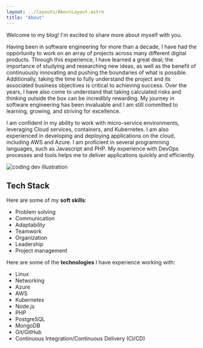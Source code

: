 ```yaml
---
layout: ../layouts/AboutLayout.astro
title: "About"
---
```


Welcome to my blog! I'm excited to share more about myself with you.

Having been in software engineering for more than a decade, I have had the opportunity to work on an array of projects across many different digital products. Through this experience, I have learned a great deal; the importance of studying and researching new ideas, as well as the benefit of continuously innovating and pushing the boundaries of what is possible. Additionally, taking the time to fully understand the project and its associated business objectives is critical to achieving success. Over the years, I have also come to understand that taking calculated risks and thinking outside the box can be incredibly rewarding. My journey in software engineering has been invaluable and I am still committed to learning, growing, and striving for excellence.

I am confident in my ability to work with micro-service environments, leveraging Cloud services, containers, and Kubernetes. I am also experienced in developing and deploying applications on the cloud, including AWS and Azure. I am proficient in several programming languages, such as Javascript and PHP. My experience with DevOps processes and tools helps me to deliver applications quickly and efficiently.

<div>
  <img src="/assets/dev.svg" class="sm:w-1/2 mx-auto" alt="coding dev illustration">
</div>

## Tech Stack
Here are some of my **soft skills**:

- Problem solving
- Communication
- Adaptability
- Teamwork
- Organization
- Leadership
- Project management

Here are some of the **technologies** I have experience working with:

- Linux
- Networking
- Azure
- AWS
- Kubernetes
- Node.js
- PHP
- PostgreSQL
- MongoDB
- Git/GitHub
- Continuous Integration/Continuous Delivery (CI/CD)
